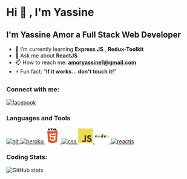 # Hi :wave: , I'm Yassine 
## I'm Yassine Amor a Full Stack Web Developer

- 🌱 I’m currently learning **Express JS** , **Redux-Toolkit** 
- 💬 Ask me about **ReactJS** 
- 📫 How to reach me: **amoryassine1@gmail.com** 
- ⚡ Fun fact: "**If it works... don't touch it!**" 
### Connect with me:
[<img src='https://cdn.jsdelivr.net/npm/simple-icons@3.0.1/icons/facebook.svg' alt='facebook' height='40'>](https://www.facebook.com/amoryassine1)  

### Languages and Tools
<p align="left">
    <a href="https://git-scm.com/" target="_blank">
        <img
            src="https://www.vectorlogo.zone/logos/git-scm/git-scm-icon.svg"
            alt="git"
            width="40"
            height="40"
        >
    </a>
    <a href="https://heroku.com" target="_blank">
        <img
            src="https://www.vectorlogo.zone/logos/heroku/heroku-icon.svg"
            alt="heroku"
            width="40"
            height="40"
        >
    </a>
    <a href="https://www.w3schools.com/html/" target="_blank">
        <img
            src="https://raw.githubusercontent.com/devicons/devicon/master/icons/html5/html5-original-wordmark.svg"
            alt="html5"
            width="40"
            height="40"
        >
    </a>    
    <a href="hhttps://www.w3schools.com/css/" target="_blank">
        <img
            src="https://i.imgur.com/brUaAJs.png"
            alt="css"
            width="42"
            height="42"
        >
    </a>
    <a href="https://developer.mozilla.org/en-US/docs/Web/JavaScript" target="_blank">
        <img
            src="https://raw.githubusercontent.com/devicons/devicon/master/icons/javascript/javascript-original.svg"
            alt="javascript"
            width="40"
            height="40"
        >
    </a>
    <a href="https://nodejs.org" target="_blank">
        <img
            src="https://raw.githubusercontent.com/devicons/devicon/master/icons/nodejs/nodejs-original-wordmark.svg"
            alt="nodejs"
            width="40"
            height="40"
        >
    </a>
    <a href="https://reactjs.org/" target="_blank">
        <img
            src="https://i.imgur.com/iSnlfoY.png"
            alt="reactjs"
            width="40"
            height="40"
        >
    </a>
</p>

### Coding Stats:
![GitHub stats](https://github-readme-stats.vercel.app/api?username=Yassine1Amor&show_icons=true)  


